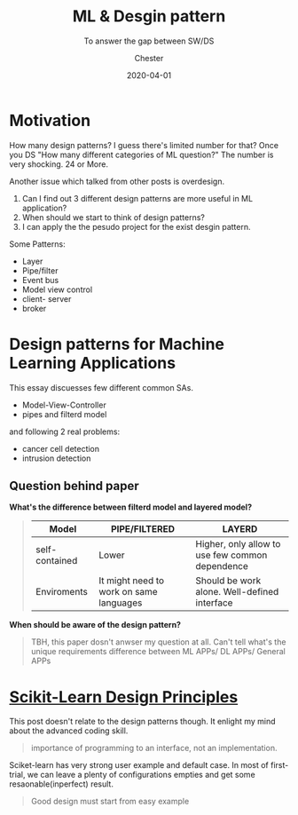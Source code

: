 ﻿---
layout:     post
title:      ML &  Desgin pattern
subtitle:   To answer the gap between SW/DS
date:       2020-04-01
author:    Chester
catalog: true
tags:
	-paper
---
# Motivation
How many design patterns? I guess there's limited number for that? Once you DS "How many different categories of ML question?" The number is very shocking. 24 or More.

Another issue which talked from other posts is  overdesign. 
1. Can I find out 3 different design patterns are more useful in ML application? 
2. When should we start to think of design patterns?
3. I can apply the the pesudo project for the exist desgin pattern. 

Some Patterns:
- Layer
- Pipe/filter
- Event bus
- Model view control 
- client- server
- broker

# Design patterns for Machine Learning Applications

This essay discuesses few different common SAs. 
- Model-View-Controller
- pipes and filterd model

and following 2 real problems:
- cancer cell detection
- intrusion detection


## Question behind paper
**What's the difference between filterd model and layered model?**
> |Model|PIPE/FILTERED|LAYERD|
> |-|-|-|
>|self-contained |Lower |Higher, only allow to use few common dependence|
>|Enviroments|It might need to work on same languages|Should be work alone. Well-defined interface

**When should be aware of the design pattern?**

> TBH, this paper dosn't anwser my question at all. Can't tell what's the unique requirements difference between ML APPs/ DL APPs/ General APPs


# [Scikit-Learn Design Principles](https://towardsdatascience.com/scikit-learn-design-principles-d1371958059b)

This post doesn't relate to the design patterns though. It enlight my mind about the advanced coding skill.
> importance of programming to an interface, not an implementation.

Sciket-learn has very strong user example and default case. In most of first-trial, we can leave a plenty of configurations empties and get some resaonable(inperfect) result.
> Good design must start from easy example
<!--stackedit_data:
eyJoaXN0b3J5IjpbLTc5OTQzNjgxMSwxMTI2MDkzNDIxLC0yMD
Q0MzI4MTA1LC0xNDQ5NTE5NDU3LC0xMjQ3NDQ1OTE3LDgyODY0
OTg3MywtMjAxNjk2NDg1NCwyMTI4MjQ0MiwyMzQ0ODc3ODFdfQ
==
-->